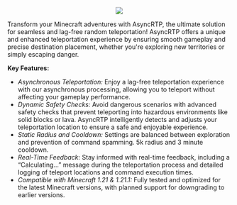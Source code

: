 <p align="center">
  <img src="https://github.com/user-attachments/assets/f9b7abee-4c16-495a-bb3b-fb81f4e9649e" />
</p>

Transform your Minecraft adventures with AsyncRTP, the ultimate solution for seamless and lag-free random teleportation! AsyncRTP offers a unique and enhanced teleportation experience by ensuring smooth gameplay and precise destination placement, whether you're exploring new territories or simply escaping danger.

**Key Features:**

* *Asynchronous Teleportation:* Enjoy a lag-free teleportation experience with our asynchronous processing, allowing you to teleport without affecting your gameplay performance.
* *Dynamic Safety Checks:* Avoid dangerous scenarios with advanced safety checks that prevent teleporting into hazardous environments like solid blocks or lava. AsyncRTP intelligently detects and adjusts your teleportation location to ensure a safe and enjoyable experience.
* *Static Radius and Cooldown:* Settings are balanced between exploration and prevention of command spamming. 5k radius and 3 minute cooldown.
* *Real-Time Feedback:* Stay informed with real-time feedback, including a “Calculating...” message during the teleportation process and detailed logging of teleport locations and command execution times.
* *Compatible with Minecraft 1.21 & 1.21.1:* Fully tested and optimized for the latest Minecraft versions, with planned support for downgrading to earlier versions.
